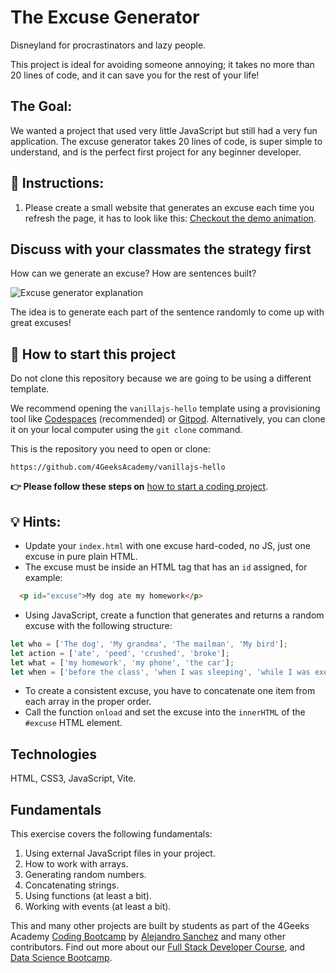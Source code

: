 <!-- hide -->
# The Excuse Generator
<!-- endhide -->

Disneyland for procrastinators and lazy people. 

This project is ideal for avoiding someone annoying; it takes no more than 20 lines of code, and it can save you for the rest of your life!

## The Goal:

We wanted a project that used very little JavaScript but still had a very fun application. The excuse generator takes 20 lines of code, is super simple to understand, and is the perfect first project for any beginner developer.

## 📝 Instructions:

1. Please create a small website that generates an excuse each time you refresh the page, it has to look like this: [Checkout the demo animation](https://github.com/breatheco-de/tutorial-project-excuse-generator-javascript/blob/master/preview.gif?raw=true).

## Discuss with your classmates the strategy first

How can we generate an excuse? How are sentences built?

![Excuse generator explanation](https://github.com/breatheco-de/tutorial-project-excuse-generator-javascript/blob/master/explanation.gif?raw=true)

The idea is to generate each part of the sentence randomly to come up with great excuses!

<onlyfor saas="false" withBanner="false">
  
## 🌱 How to start this project

Do not clone this repository because we are going to be using a different template.

We recommend opening the `vanillajs-hello` template using a provisioning tool like [Codespaces](https://4geeks.com/lesson/what-is-github-codespaces) (recommended) or [Gitpod](https://4geeks.com/lesson/how-to-use-gitpod). Alternatively, you can clone it on your local computer using the `git clone` command.

This is the repository you need to open or clone:

```text
https://github.com/4GeeksAcademy/vanillajs-hello
```

**👉 Please follow these steps on** [how to start a coding project](https://4geeks.com/lesson/how-to-start-a-project).

</onlyfor>

## 💡 Hints:

+ Update your `index.html` with one excuse hard-coded, no JS, just one excuse in pure plain HTML.
+ The excuse must be inside an HTML tag that has an `id` assigned, for example:
```html
  <p id="excuse">My dog ate my homework</p>
```
+ Using JavaScript, create a function that generates and returns a random excuse with the following structure:
```js
let who = ['The dog', 'My grandma', 'The mailman', 'My bird'];
let action = ['ate', 'peed', 'crushed', 'broke'];
let what = ['my homework', 'my phone', 'the car'];
let when = ['before the class', 'when I was sleeping', 'while I was exercising', 'during my lunch', 'while I was praying'];
```
+ To create a consistent excuse, you have to concatenate one item from each array in the proper order.
+ Call the function `onload` and set the excuse into the `innerHTML` of the `#excuse` HTML element.

## Technologies

HTML, CSS3, JavaScript, Vite.

## Fundamentals

This exercise covers the following fundamentals:

1. Using external JavaScript files in your project.
2. How to work with arrays.
3. Generating random numbers.
4. Concatenating strings.
5. Using functions (at least a bit).
6. Working with events (at least a bit).

This and many other projects are built by students as part of the 4Geeks Academy [Coding Bootcamp](https://4geeksacademy.com/us/coding-bootcamp) by [Alejandro Sanchez](https://twitter.com/alesanchezr) and many other contributors. Find out more about our [Full Stack Developer Course](https://4geeksacademy.com/us/coding-bootcamps/part-time-full-stack-developer), and [Data Science Bootcamp](https://4geeksacademy.com/us/coding-bootcamps/datascience-machine-learning).
